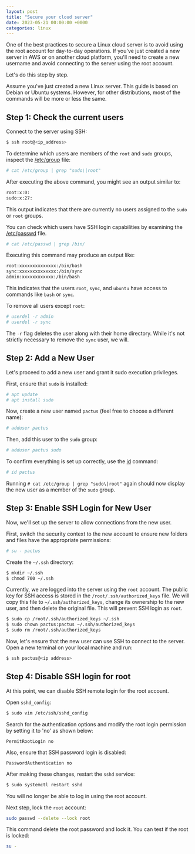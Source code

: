 ```yaml
---
layout: post
title: "Secure your cloud server"
date: 2023-05-21 00:00:00 +0000
categories: linux
---
```


One of the best practices to secure a Linux cloud server is to avoid using the root account
for day-to-day operations.
If you've just created a new server in AWS or on another cloud platform,
you'll need to create a new username and avoid connecting to the server using the root account.

Let's do this step by step.

Assume you've just created a new Linux server. This guide is based on Debian or Ubuntu systems.
However, for other distributions, most of the commands will be more or less the same.

## Step 1: Check the current users

Connect to the server using SSH:

```bash
$ ssh root@<ip_address>
```

To determine which users are members of the `root` and `sudo` groups, inspect the
[/etc/group](https://www.cyberciti.biz/faq/understanding-etcgroup-file/) file:

```bash
# cat /etc/group | grep "sudo\|root"
```

After executing the above command, you might see an output similar to:

```bash
root:x:0:
sudo:x:27:
```

This output indicates that there are currently no users assigned to the `sudo` or `root` groups.

You can check which users have SSH login capabilities by examining the
[/etc/passwd](https://www.cyberciti.biz/faq/understanding-etcpasswd-file-format/) file.

```bash
# cat /etc/passwd | grep /bin/
```

Executing this command may produce an output like:

```bash
root:xxxxxxxxxxxxxx:/bin/bash
sync:xxxxxxxxxxxxxx:/bin/sync
admin:xxxxxxxxxxxx:/bin/bash
```

This indicates that the users `root`, `sync`, and `ubuntu` have access to commands like `bash` or `sync`.

To remove all users except `root`:

```bash
# userdel -r admin
# userdel -r sync
```

The `-r` flag deletes the user along with their home directory.
While it's not strictly necessary to remove the `sync` user, we will.

## Step 2: Add a New User

Let's proceed to add a new user and grant it sudo execution privileges.

First, ensure that `sudo` is installed:

```bash
# apt update
# apt install sudo
```

Now, create a new user named `pactus` (feel free to choose a different name):

```bash
# adduser pactus
```

Then, add this user to the `sudo` group:

```bash
# adduser pactus sudo
```

To confirm everything is set up correctly, use the
[id](https://www.cyberciti.biz/faq/unix-linux-id-command-examples-usage-syntax/) command:

```bash
# id pactus
```

Running `# cat /etc/group | grep "sudo\|root"` again should now display
the new user as a member of the `sudo` group.

## Step 3: Enable SSH Login for New User

Now, we'll set up the server to allow connections from the new user.

First, switch the security context to the new account to ensure new folders and files have the appropriate permissions:

```bash
# su - pactus
```

Create the `~/.ssh` directory:

```bash
$ mkdir ~/.ssh
$ chmod 700 ~/.ssh
```

Currently, we are logged into the server using the `root` account.
The public key for SSH access is stored in the `/root/.ssh/authorized_keys` file.
We will copy this file to `~/.ssh/authorized_keys`, change its ownership to the new user,
and then delete the original file.
This will prevent SSH login as `root`.

```bash
$ sudo cp /root/.ssh/authorized_keys ~/.ssh
$ sudo chown pactus:pactus ~/.ssh/authorized_keys
$ sudo rm /root/.ssh/authorized_keys
```

Now, let's ensure that the new user can use SSH to connect to the server.
Open a new terminal on your local machine and run:

```bash
$ ssh pactus@<ip address>
```

## Step 4: Disable SSH login for root

At this point, we can disable SSH remote login for the root account.

Open `sshd_config`:

```bash
$ sudo vim /etc/ssh/sshd_config
```

Search for the authentication options and modify the root login permission by setting it to 'no' as shown below:

```text
PermitRootLogin no
```

Also, ensure that SSH password login is disabled:

```text
PasswordAuthentication no
```

After making these changes, restart the `sshd` service:

```bash
$ sudo systemctl restart sshd
```

You will no longer be able to log in using the root account.

Next step, lock the `root` account:

```bash
sudo passwd --delete --lock root
```

This command delete the root password and lock it.
You can test if the root is locked:

```bash
su -
```
